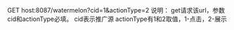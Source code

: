 GET host:8087/watermelon?cid=1&actionType=2
说明：
get请求该url，参数cid和actionType必填。
cid表示推广源
actionType有1和2取值，1-点击，2-展示